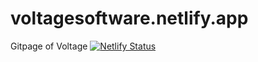 # voltagesoftware.netlify.app
Gitpage of Voltage
[![Netlify Status](https://api.netlify.com/api/v1/badges/e6acb546-6e65-471a-a1bc-375bbe489a29/deploy-status)](https://app.netlify.com/sites/voltagesoftware/deploys)
